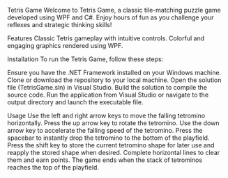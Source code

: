 Tetris Game
Welcome to Tetris Game, a classic tile-matching puzzle game developed using WPF and C#. Enjoy hours of fun as you challenge your reflexes and strategic thinking skills!

Features
Classic Tetris gameplay with intuitive controls.
Colorful and engaging graphics rendered using WPF.

Installation
To run the Tetris Game, follow these steps:

Ensure you have the .NET Framework installed on your Windows machine.
Clone or download the repository to your local machine.
Open the solution file (TetrisGame.sln) in Visual Studio.
Build the solution to compile the source code.
Run the application from Visual Studio or navigate to the output directory and launch the executable file.

Usage
Use the left and right arrow keys to move the falling tetromino horizontally.
Press the up arrow key to rotate the tetromino.
Use the down arrow key to accelerate the falling speed of the tetromino.
Press the spacebar to instantly drop the tetromino to the bottom of the playfield.
Press the shift key to store the current tetromino shape for later use and reapply the stored shape when desired.
Complete horizontal lines to clear them and earn points.
The game ends when the stack of tetrominos reaches the top of the playfield.

